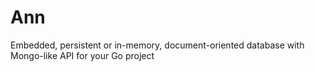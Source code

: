 # Ann
Embedded, persistent or in-memory, document-oriented database with Mongo-like API for your Go project
